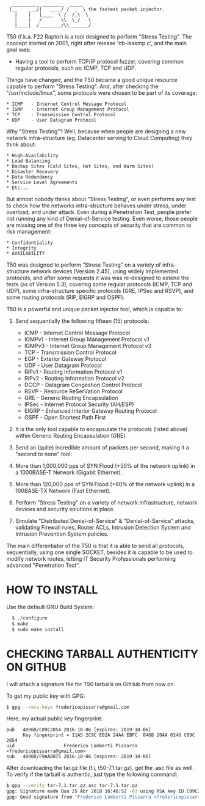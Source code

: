       __________ ________  _____
     |__    ___/|   ____/ /  _  \ the fastest packet injector.
       |    |   |____  \ /  /_\  \
       |    |   /       \\  \_/   \
       |____|  /________/\\_______/

T50 (f.k.a. F22 Raptor) is a tool designed to perform "Stress Testing". The concept started on 2001, right after release 'nb-isakmp.c', and the main goal was:

  * Having a tool to perform TCP/IP protocol fuzzer,  covering common regular protocols, such as: ICMP, TCP and UDP.

Things have changed, and the T50 became a good unique resource capable to perform "Stress Testing". And, after checking the "/usr/include/linux", some protocols were chosen to be part of its coverage: 

	* ICMP   - Internet Control Message Protocol
	* IGMP   - Internet Group Management Protocol
	* TCP    - Transmission Control Protocol
	* UDP    - User Datagram Protocol

Why "Stress Testing"? Well, because when people are designing a new network infra-structure (eg. Datacenter serving to Cloud Computing) they think about:

	* High-Availability
	* Load Balancing
	* Backup Sites (Cold Sites, Hot Sites, and Warm Sites)
	* Disaster Recovery
	* Data Redundancy
	* Service Level Agreements
	* Etc...

But almost nobody thinks about "Stress Testing", or even performs any test to check how the networks infra-structure behaves under stress, under overload, and under attack. Even during a Penetration Test, people prefer not running any kind of Denial-of-Service testing. Even worse, those people are missing one of the three key concepts of security that are common to risk management:

	* Confidentiality
	* Integrity
	* AVAILABILITY

T50 was designed to perform “Stress Testing” on a variety of infra-structure network devices (Version 2.45), using widely implemented protocols, and after some requests it was was re-designed to extend the tests (as of Version 5.3), covering some regular protocols (ICMP, TCP and UDP), some infra-structure specific protocols (GRE, IPSec and RSVP), and some routing protocols (RIP, EIGRP and OSPF).

T50 is a powerful and unique packet injector tool, which is capable to:

1. Send sequentially the following fifteen (15) protocols:
	* ICMP   - Internet Control Message Protocol
	* IGMPv1 - Internet Group Management Protocol v1
	* IGMPv3 - Internet Group Management Protocol v3
	* TCP    - Transmission Control Protocol
	* EGP    - Exterior Gateway Protocol
	* UDP    - User Datagram Protocol
	* RIPv1  - Routing Information Protocol v1
	* RIPv2  - Routing Information Protocol v2
	* DCCP   - Datagram Congestion Control Protocol
	* RSVP   - Resource ReSerVation Protocol
	* GRE    - Generic Routing Encapsulation
	* IPSec  - Internet Protocol Security (AH/ESP)
	* EIGRP  - Enhanced Interior Gateway Routing Protocol
	* OSPF   - Open Shortest Path First

2. It is the only tool capable to encapsulate the protocols  (listed above) within Generic Routing Encapsulation (GRE).

3. Send an (quite) incredible amount of packets per second, making it a "second to none" tool:
  1. More than 1,000,000 pps of SYN Flood  (+50% of the network uplink) in a 1000BASE-T Network (Gigabit Ethernet).
  2. More than 120,000 pps of SYN Flood  (+60% of the network uplink) in a 100BASE-TX Network (Fast Ethernet).
  3. Perform "Stress Testing" on a variety of network infrastructure, network devices and security solutions in place.
  4. Simulate "Distributed Denial-of-Service" & "Denial-of-Service" attacks, validating Firewall rules, Router ACLs, Intrusion Detection System and Intrusion Prevention System policies.

The main differentiator of the T50 is that it is able to send all protocols, sequentially, using one single SOCKET, besides it is capable to be used to modify network routes, letting IT Security Professionals performing advanced "Penetration Test".

HOW TO INSTALL
==============

Use the default GNU Build System:

```bash
  $ ./configure
  $ make
  $ sudo make install
```

CHECKING TARBALL AUTHENTICITY ON GITHUB
=======================================

I will attach a signature file for T50 tarballs on GitHub from now on.

To get my public key with GPG:

```bash
$ gpg --recv-keys fredericopissarra@gmail.com
```

Here, my actual public key fingerprint:

```
pub   4096R/C09C2054 2016-10-06 [expires: 2019-10-06]
      Key fingerprint = 11A5 2C9C E02A 24AA EBFC  046B 20AA 0246 C09C 2054
uid                  Frederico Lamberti Pissarra <fredericopissarra@gmail.com>
sub   4096R/F9AA8B75 2016-10-06 [expires: 2019-10-06]
```

After downloading the tar.gz file (f.i, t50-7.1.tar.gz), get the .asc file as well. To verify if the tarball is authentic, just type the following command:

```bash
$ gpg --verify tar-7.1.tar.gz.asc tar-7.1.tar.gz
gpg: Signature made Qua 25 Abr 2018 16:46:52 -03 using RSA key ID C09C2054
gpg: Good signature from "Frederico Lamberti Pissarra <fredericopissarra@gmail.com>"
```
